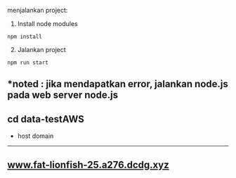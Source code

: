 



menjalankan project:


1. Install node modules

```
npm install
```

2. Jalankan project

```
npm run start
```

*noted : jika mendapatkan error, jalankan node.js pada web server node.js
---
cd data-testAWS
---

* host domain

---
www.fat-lionfish-25.a276.dcdg.xyz
---

